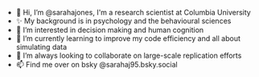 - 👋 Hi, I’m @sarahajones, I'm a research scientist at Columbia University
- ✨ My background is in psychology and the behavioural sciences
- 👀 I’m interested in decision making and human cognition
- 🌱 I’m currently learning to improve my code efficiency and all about simulating data
- 💞️ I’m always looking to collaborate on large-scale replication efforts
- 📫 Find me over on bsky @sarahaj95.bsky.social

<!---
sarahajones/sarahajones is a ✨ special ✨ repository because its `README.md` (this file) appears on your GitHub profile.
You can click the Preview link to take a look at your changes.
--->
